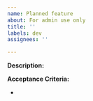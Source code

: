```yaml
---
name: Planned feature
about: For admin use only
title: ''
labels: dev
assignees: ''

---
```


**Description:**


**Acceptance Criteria:**

-

